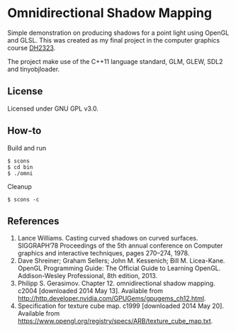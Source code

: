 Omnidirectional Shadow Mapping
==============================

Simple demonstration on producing shadows for a point light using OpenGL and
GLSL. This was created as my final project in the computer graphics course
[DH2323](https://www.kth.se/student/kurser/kurs/DH2323?l=en).

The project make use of the C++11 language standard, GLM, GLEW, SDL2 and
tinyobjloader.

License
-------
Licensed under GNU GPL v3.0.

How-to
------
Build and run

    $ scons
    $ cd bin
    $ ./omni
    
Cleanup

    $ scons -c

References
----------
1. Lance Williams. Casting curved shadows on curved surfaces. SIGGRAPH’78 Proceedings of the 5th annual conference on Computer graphics and interactive techniques, pages 270–274, 1978.
2. Dave Shreiner; Graham Sellers; John M. Kessenich; Bill M. Licea-Kane. OpenGL Programming Guide: The Official Guide to Learning OpenGL. Addison-Wesley Professional, 8th edition, 2013.
3. Philipp S. Gerasimov. Chapter 12. omnidirectional shadow mapping. c2004 [downloaded 2014 May 13]. Available from http://http.developer.nvidia.com/GPUGems/gpugems_ch12.html.
4. Specification for texture cube map. c1999 [downloaded 2014 May 20]. Available from https://www.opengl.org/registry/specs/ARB/texture_cube_map.txt.
